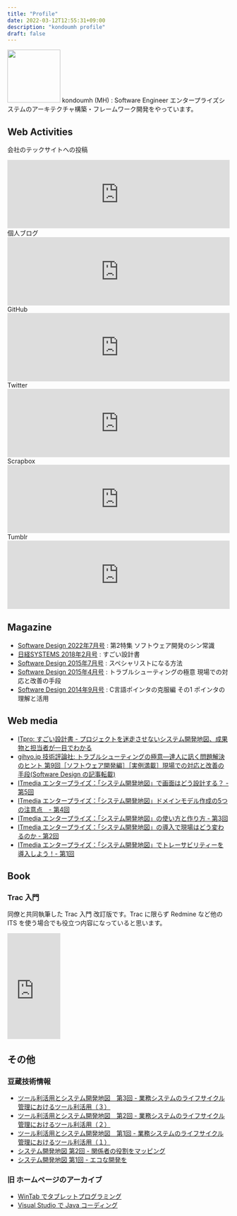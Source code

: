 ```yaml
---
title: "Profile"
date: 2022-03-12T12:55:31+09:00
description: "kondoumh profile"
draft: false
---
```


<img src="/images/mh.png" style="width:120px">
kondoumh (MH) : Software Engineer エンタープライズシステムのアーキテクチャ構築・フレームワーク開発をやっています。

## Web Activities
会社のテックサイトへの投稿
<iframe class="hatenablogcard" style="width:100%;height:155px;max-width:600px;" title="mamezou-tech" src="https://hatenablog-parts.com/embed?url=https://developer.mamezou-tech.com/authors/masahiro-kondo/" width="300" height="150" frameborder="0" scrolling="no"></iframe>
個人ブログ
<iframe class="hatenablogcard" style="width:100%;height:155px;max-width:600px;" title="blog" src="https://hatenablog-parts.com/embed?url=https://blog.kondoumh.com" width="300" height="150" frameborder="0" scrolling="no"></iframe>
GitHub
<iframe class="hatenablogcard" style="width:100%;height:155px;max-width:600px;" title="GitHub" src="https://hatenablog-parts.com/embed?url=https://github.com/kondoumh" width="300" height="150" frameborder="0" scrolling="no"></iframe>
Twitter
<iframe class="hatenablogcard" style="width:100%;height:155px;max-width:600px;" title="Twitter" src="https://hatenablog-parts.com/embed?url=https://twitter.com/kondoumh" width="300" height="150" frameborder="0" scrolling="no"></iframe>
Scrapbox
<iframe class="hatenablogcard" style="width:100%;height:155px;max-width:600px;" title="kondoumh - Scrapbox" src="https://hatenablog-parts.com/embed?url=https://scrapbox.io/kondoumh" width="300" height="150" frameborder="0" scrolling="no"></iframe>
Tumblr
<iframe class="hatenablogcard" style="width:100%;height:155px;max-width:600px;" title="Tumblr" src="https://hatenablog-parts.com/embed?url=https://reblog.kondoumh.com/" width="300" height="150" frameborder="0" scrolling="no"></iframe>

## Magazine
- [Software Design 2022年7月号](https://gihyo.jp/magazine/SD/archive/2022/202207) : 第2特集 ソフトウェア開発のシン常識
- [日経SYSTEMS 2018年2月号](http://ec.nikkeibp.co.jp/item/backno/OS0298.html) : すごい設計書
- [Software Design 2015年7月号](http://gihyo.jp/magazine/SD/archive/2015/201507) : スペシャリストになる方法
- [Software Design 2015年4月号](http://gihyo.jp/magazine/SD/archive/2015/201504) : トラブルシューティングの極意 現場での対応と改善の手段
- [Software Design 2014年9月号](http://gihyo.jp/magazine/SD/archive/2014/201409) : C言語ポインタの克服編 その1 ポインタの理解と活用

## Web media
- [ITpro: すごい設計書 - プロジェクトを迷走させないシステム開発地図、成果物と担当者が一目でわかる](http://itpro.nikkeibp.co.jp/atcl/column/17/111000511/111600003)
- [gihyo.jp 技術評論社: トラブルシューティングの極意―達人に訊く問題解決のヒント 第9回［ソフトウェア開発編］［実例満載］現場での対応と改善の手段(Software Design の記事転載)](http://gihyo.jp/admin/feature/01/trouble-shooting/0009)
- [ITmedia エンタープライズ：「システム開発地図」で画面はどう設計する？ - 第5回](http://www.itmedia.co.jp/enterprise/articles/1612/21/news007.html)
- [ITmedia エンタープライズ：「システム開発地図」ドメインモデル作成の5つの注意点　- 第4回 ](http://www.itmedia.co.jp/enterprise/articles/1612/14/news001.html)
- [ITmedia エンタープライズ：「システム開発地図」の使い方と作り方 - 第3回](http://www.itmedia.co.jp/enterprise/articles/1611/22/news156.html)
- [ITmedia エンタープライズ：「システム開発地図」の導入で現場はどう変わるのか - 第2回](http://www.itmedia.co.jp/enterprise/articles/1610/28/news006.html)
- [ITmedia エンタープライズ：「システム開発地図」でトレーサビリティーを導入しよう！- 第1回](http://www.itmedia.co.jp/enterprise/articles/1610/06/news023.html)

## Book

### Trac 入門
同僚と共同執筆した Trac 入門 改訂版です。Trac に限らず Redmine など他の ITS を使う場合でも役立つ内容になっていると思います。


<iframe style="width:120px;height:240px;" marginwidth="0" marginheight="0" scrolling="no" frameborder="0" src="https://rcm-fe.amazon-adsystem.com/e/cm?ref=tf_til&t=kondoumh-22&m=amazon&o=9&p=8&l=as1&IS2=1&detail=1&asins=4774155675&linkId=c4d2f945007acae211cf84cb40b27296&bc1=000000&lt1=_top&fc1=333333&lc1=0066c0&bg1=ffffff&f=ifr"></iframe>

## その他

### 豆蔵技術情報
- [ツール利活用とシステム開発地図　第3回 - 業務システムのライフサイクル管理におけるツール利活用（３）](https://www.mamezou.com/techinfo/language_implementation/sysmap_se2_003)
- [ツール利活用とシステム開発地図　第2回 - 業務システムのライフサイクル管理におけるツール利活用（２）](https://www.mamezou.com/techinfo/language_implementation/sysmap_se2_002)
- [ツール利活用とシステム開発地図　第1回 - 業務システムのライフサイクル管理におけるツール利活用（１）](https://www.mamezou.com/techinfo/language_implementation/sysmap_se2_001)
- [システム開発地図 第2回 - 関係者の役割をマッピング](https://www.mamezou.com/techinfo/modeling_ddd/sp_015_002-0)
- [システム開発地図 第1回 - エコな開発を](https://www.mamezou.com/techinfo/modeling_ddd/sp_015_001)

### 旧 ホームページのアーカイブ</h4>
- [WinTab でタブレットプログラミング](/pgtips/wintab.html)
- [Visual Studio で Java コーディング](/pgtips/vsjava.html)
